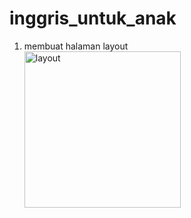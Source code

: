 # inggris_untuk_anak

1. membuat halaman layout \
   <img width="250" alt="layout" src="https://github.com/calvin0s/FE_project/assets/174256755/a33faf03-e83c-4aa8-b454-84d3aa4aae08">
